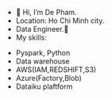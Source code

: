 - 👋 Hi, I’m De Pham.
- Location: Ho Chi Minh city.
- Data Engineer.🚀
- My skills: 
+ Pyspark, Python 
+ Data warehouse
+ AWS(IAM,REDSHIFT,S3)
+ Azure(Factory,Blob)
+ Dataiku plaftform
<!---
quocde99/quocde99 is a ✨ special ✨ repository because its `README.md` (this file) appears on your GitHub profile.
You can click the Preview link to take a look at your changes.
--->

